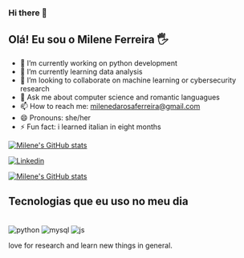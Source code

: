 ### Hi there 👋

<!--
**MileneRFerreira/MileneRFerreira** is a ✨ _special_ ✨ repository because its `README.md` (this file) appears on your GitHub profile.

-->
## Olá! Eu sou o Milene Ferreira 🖐️


- 🔭 I’m currently working on python development 
- 🌱 I’m currently learning data analysis
- 👯 I’m looking to collaborate on  machine learning or cybersecurity research
- 💬 Ask me about computer science and romantic languagues
- 📫 How to reach me: milenedarosaferreira@gmail.com
- 😄 Pronouns: she/her
- ⚡ Fun fact: i learned italian in eight months

[![Milene's GitHub stats](https://github-readme-stats.vercel.app/api?username=MileneRFerreira)](https://github.com/MileneRFerreira/github-readme-stats)

[![Linkedin](https://img.shields.io/badge/LinkedIn-0077B5?style=for-the-badge&logo=linkedin&logoColor=white)](https://www.linkedin.com/in/milene-r-ferreira-b837781a3)

[![Milene's GitHub stats](https://github-readme-stats.vercel.app/api?username=MileneRFerreira)](https://github-readme-stats.vercel.app/api/top-langs/?username={MileneRFerreira}&theme=blue-green)

## Tecnologias que eu uso no meu dia

<div style="display: inline_block"><br/>
<div style="display: inline_block">
  <img align="center" alt="python" src="https://img.shields.io/badge/Python-3776AB?style=for-the-badge&logo=python&logoColor=white" />
  <img align="center" alt="mysql" src="https://img.shields.io/badge/MySQL-00000F?style=for-the-badge&logo=mysql&logoColor=white" />
  <img align="center" alt="js" src="https://img.shields.io/badge/JavaScript-F7DF1E?style=for-the-badge&logo=javascript&logoColor=black" />

love for research and learn new things in general.


